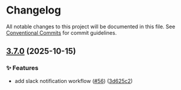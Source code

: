 # Changelog

All notable changes to this project will be documented in this file. See [Conventional Commits](https://conventionalcommits.org) for commit guidelines.

## [3.7.0](https://github.com/DND-IT/github-workflows/compare/v3.6.0...v3.7.0) (2025-10-15)

### ✨ Features

* add slack notification workflow ([#56](https://github.com/DND-IT/github-workflows/issues/56)) ([3d625c2](https://github.com/DND-IT/github-workflows/commit/3d625c2b598608577f66078ebd7eb5d847e0ce82))
